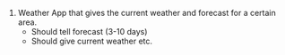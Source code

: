 1) Weather App that gives the current weather and forecast for a certain area.
    - Should tell forecast (3-10 days)
    - Should give current weather etc.
    

